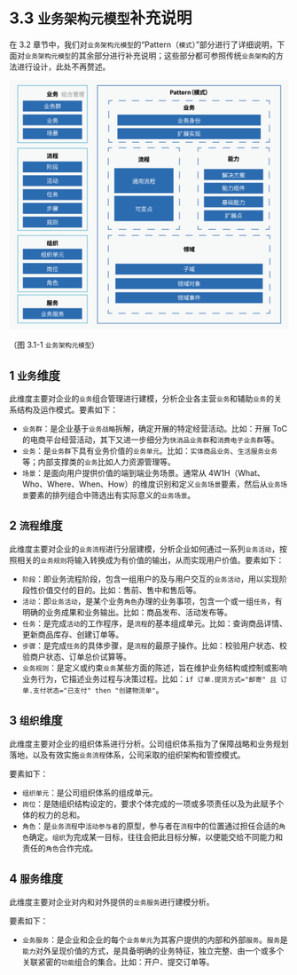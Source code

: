 # 3.3 `业务架构元模型`补充说明

在 3.2 章节中，我们对`业务架构元模型`的“Pattern（`模式`）”部分进行了详细说明，下面对`业务架构元模型`的其余部分进行补充说明；这些部分都可参照传统`业务架构`的方法进行设计，此处不再赘述。

![图 3.1-1 业务架构元模型](../static/img-3.1-1-biz-arch-metamodel.png)

（图 3.1-1 `业务架构元模型`）

## 1 `业务`维度

此维度主要对企业的`业务`组合管理进行建模，分析企业各主营`业务`和辅助`业务`的关系结构及运作模式。要素如下：

* `业务群`：是企业基于`业务战略`拆解，确定开展的特定经营活动。比如：开展 ToC 的电商平台经营活动，其下又进一步细分为`快消品业务群`和`消费电子业务群`等。
* `业务`：是`业务群`下具有业务价值的`业务单元`。比如：`实体商品业务`、`生活服务业务`等；内部支撑类的`业务`比如人力资源管理等。
* `场景`：是面向用户提供价值的端到端业务场景。通常从 4W1H（What、Who、Where、When、How）的维度识别和定义`业务场景`要素，然后从`业务场景`要素的排列组合中筛选出有实际意义的`业务场景`。

## 2 `流程`维度

此维度主要对企业的`业务流程`进行分层建模，分析企业如何通过一系列`业务活动`，按照相关的`业务规则`将输入转换成为有价值的输出，从而实现用户价值。要素如下：

* `阶段`：即业务流程阶段，包含一组用户的及与用户交互的`业务活动`，用以实现阶段性价值交付的目的。比如：售前、售中和售后等。
* `活动`：即`业务活动`，是某个业务`角色`办理的业务事项，包含一个或一组`任务`，有明确的业务成果和业务输出。比如：商品发布、活动发布等。
* `任务`：是完成`活动`的工作程序，是`流程`的基本组成单元。比如：查询商品详情、更新商品库存、创建订单等。
* `步骤`：是完成`任务`的具体步骤，是`流程`的最原子操作。比如：校验用户状态、校验商户状态、订单总价试算等。
* `业务规则`：是定义或约束`业务`某些方面的陈述，旨在维护业务结构或控制或影响业务行为，它描述业务过程与决策过程。比如：`if 订单.提货方式="邮寄" 且 订单.支付状态="已支付" then "创建物流单"`。

## 3 `组织`维度

此维度主要对企业的组织体系进行分析。公司组织体系指为了保障战略和业务规划落地，以及有效实施`业务流程`体系，公司采取的组织架构和管控模式。

要素如下：

* `组织单元`：是公司组织体系的组成单元。
* `岗位`：是随组织结构设定的，要求个体完成的一项或多项责任以及为此赋予个体的权力的总和。
* `角色`：是`业务流程`中`活动参与者`的原型，参与者在`流程`中的位置通过担任合适的`角色`确定。`组织`为完成某一目标，往往会把此目标分解，以便能交给不同能力和责任的`角色`合作完成。

## 4 `服务`维度

此维度主要对企业对内和对外提供的`业务服务`进行建模分析。

要素如下：

* `业务服务`：是企业和企业的每个`业务单元`为其客户提供的内部和外部`服务`。`服务`是`能力`对外呈现价值的方式，是具备明确的业务特征，独立完整、由一个或多个关联紧密的`功能`组合的集合。比如：开户、提交订单等。

